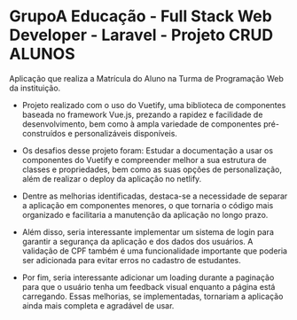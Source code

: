 # GrupoA Educação - Full Stack Web Developer - Laravel - Projeto CRUD ALUNOS


Aplicação que realiza a Matrícula do Aluno na Turma de Programação Web da instituição.

- Projeto realizado com o uso do Vuetify, uma biblioteca de componentes baseada no framework Vue.js, prezando a rapidez e facilidade de desenvolvimento, bem como à ampla variedade de componentes pré-construídos e personalizáveis disponíveis.

- Os desafios desse projeto foram: Estudar a documentação a usar os componentes do Vuetify e compreender melhor a sua estrutura de classes e propriedades, bem como as suas opções de personalização, além de realizar o deploy da aplicação no netlify.

-  Dentre as melhorias identificadas, destaca-se a necessidade de separar a aplicação em componentes menores, o que tornaria o código mais organizado e facilitaria a manutenção da aplicação no longo prazo.

- Além disso, seria interessante implementar um sistema de login para garantir a segurança da aplicação e dos dados dos usuários. A validação de CPF também é uma funcionalidade importante que poderia ser adicionada para evitar erros no cadastro de estudantes.

- Por fim, seria interessante adicionar um loading durante a paginação para que o usuário tenha um feedback visual enquanto a página está carregando. Essas melhorias, se implementadas, tornariam a aplicação ainda mais completa e agradável de usar.
